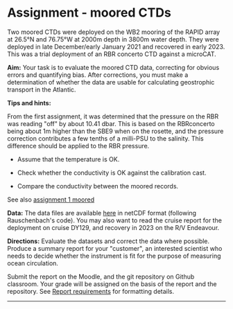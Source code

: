 
# Assignment - moored CTDs

Two moored CTDs were deployed on the WB2 mooring of the RAPID array at 26.5°N and 76.75°W at 2000m depth in 3800m water depth.  They were deployed in late December/early January 2021 and recovered in early 2023.  This was a trial deployment of an RBR concerto CTD against a microCAT.

**Aim:** Your task is to evaluate the moored CTD data, correcting for obvious errors and quantifying bias.  After corrections, you must make a determination of whether the data are usable for calculating geostrophic transport in the Atlantic.

**Tips and hints:** 

From the first assignment, it was determined that the pressure on the RBR was reading "off" by about 10.41 dbar.  This is based on the RBRconcerto being about 1m higher than the SBE9 when on the rosette, and the pressure correction contributes a few tenths of a milli-PSU to the salinity.  This difference should be applied to the RBR pressure.

- Assume that the temperature is OK.

- Check whether the conductivity is OK against the calibration cast.

- Compare the conductivity between the moored records.

See also [assignment 1 moored](../assignment/assignment-1-moored.md)

**Data:** The data files are available [here](https://www.dropbox.com/scl/fo/72z9cg5y8hq1cwt0tkqpt/ALozWIs3ys1SVx0NNwyuM0E?rlkey=66tvxlm8ga7zbw4mvrsnxccmx&dl=0) in netCDF format (following Rauschenbach's code).  You may also want to read the cruise report for the deployment on cruise DY129, and recovery in 2023 on the R/V Endeavour.  


**Directions:** Evaluate the datasets and correct the data where possible.  Produce a summary report for your "customer", an interested scientist who needs to decide whether the instrument is fit for the purpose of measuring ocean circulation.  

Submit the report on the Moodle, and the git repository on Github classroom.  Your grade will be assigned on the basis of the report and the repository.  See [Report requirements](../assignment/report-specs) for formatting details.


----

<!--# Variations for assignment 2 (TBD)

You will additionally be expected to use the calibration cast data to determine offsets between the sensors and the ship-board CTD.  Corrections should attempt both a conductivity offset and a conductivity slope correction.-->